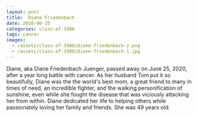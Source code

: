 ```yaml
---
layout: post
title:  Diane Friedenbach
date: 2020-06-25
categories: class-of-1988
tags: cancer
images:
  - /assets/class-of-1988/diane-friedenbach-2.png
  - /assets/class-of-1988/diane-friedenbach-1.jpg
---
```

Diane, aka Diane Friedenbach Juenger, passed away on June 25, 2020, after a year long battle with cancer. As her husband Tom put it so beautifully, Diane was the the world's best mom, a great friend to many in times of need, an incredible fighter, and the walking personification of sunshine, even while she fought the disease that was viciously attacking her from within. Diane dedicated her life to helping others while passionately loving her family and friends. She was 49 years old.
